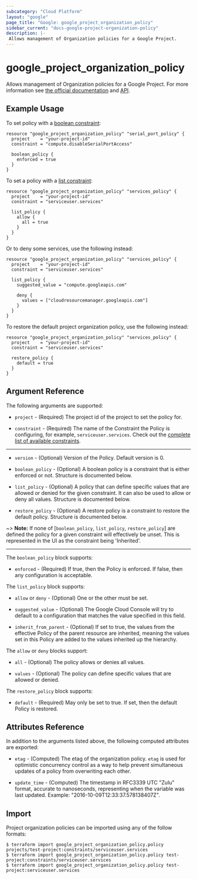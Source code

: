 ```yaml
---
subcategory: "Cloud Platform"
layout: "google"
page_title: "Google: google_project_organization_policy"
sidebar_current: "docs-google-project-organization-policy"
description: |-
 Allows management of Organization policies for a Google Project.
---
```


# google\_project\_organization\_policy

Allows management of Organization policies for a Google Project. For more information see
[the official
documentation](https://cloud.google.com/resource-manager/docs/organization-policy/overview) and
[API](https://cloud.google.com/resource-manager/reference/rest/v1/projects/setOrgPolicy).

## Example Usage

To set policy with a [boolean constraint](https://cloud.google.com/resource-manager/docs/organization-policy/quickstart-boolean-constraints):

```hcl
resource "google_project_organization_policy" "serial_port_policy" {
  project    = "your-project-id"
  constraint = "compute.disableSerialPortAccess"

  boolean_policy {
    enforced = true
  }
}
```


To set a policy with a [list constraint](https://cloud.google.com/resource-manager/docs/organization-policy/quickstart-list-constraints):

```hcl
resource "google_project_organization_policy" "services_policy" {
  project    = "your-project-id"
  constraint = "serviceuser.services"

  list_policy {
    allow {
      all = true
    }
  }
}
```


Or to deny some services, use the following instead:

```hcl
resource "google_project_organization_policy" "services_policy" {
  project    = "your-project-id"
  constraint = "serviceuser.services"

  list_policy {
    suggested_value = "compute.googleapis.com"

    deny {
      values = ["cloudresourcemanager.googleapis.com"]
    }
  }
}
```

To restore the default project organization policy, use the following instead:

```hcl
resource "google_project_organization_policy" "services_policy" {
  project    = "your-project-id"
  constraint = "serviceuser.services"

  restore_policy {
    default = true
  }
}
```

## Argument Reference

The following arguments are supported:

* `project` - (Required) The project id of the project to set the policy for.

* `constraint` - (Required) The name of the Constraint the Policy is configuring, for example, `serviceuser.services`. Check out the [complete list of available constraints](https://cloud.google.com/resource-manager/docs/organization-policy/understanding-constraints#available_constraints).

- - -

* `version` - (Optional) Version of the Policy. Default version is 0.

* `boolean_policy` - (Optional) A boolean policy is a constraint that is either enforced or not. Structure is documented below.

* `list_policy` - (Optional) A policy that can define specific values that are allowed or denied for the given constraint. It can also be used to allow or deny all values. Structure is documented below.

* `restore_policy` - (Optional) A restore policy is a constraint to restore the default policy. Structure is documented below.

~> **Note:** If none of [`boolean_policy`, `list_policy`, `restore_policy`] are defined the policy for a given constraint will
effectively be unset. This is represented in the UI as the constraint being 'Inherited'.

- - -

The `boolean_policy` block supports:

* `enforced` - (Required) If true, then the Policy is enforced. If false, then any configuration is acceptable.

The `list_policy` block supports:

* `allow` or `deny` - (Optional) One or the other must be set.

* `suggested_value` - (Optional) The Google Cloud Console will try to default to a configuration that matches the value specified in this field.

* `inherit_from_parent` - (Optional) If set to true, the values from the effective Policy of the parent resource
are inherited, meaning the values set in this Policy are added to the values inherited up the hierarchy.

The `allow` or `deny` blocks support:

* `all` - (Optional) The policy allows or denies all values.

* `values` - (Optional) The policy can define specific values that are allowed or denied.

The `restore_policy` block supports:

* `default` - (Required) May only be set to true. If set, then the default Policy is restored.

## Attributes Reference

In addition to the arguments listed above, the following computed attributes are
exported:

* `etag` - (Computed) The etag of the organization policy. `etag` is used for optimistic concurrency control as a way to help prevent simultaneous updates of a policy from overwriting each other.

* `update_time` - (Computed) The timestamp in RFC3339 UTC "Zulu" format, accurate to nanoseconds, representing when the variable was last updated. Example: "2016-10-09T12:33:37.578138407Z".

## Import

Project organization policies can be imported using any of the follow formats:

```
$ terraform import google_project_organization_policy.policy projects/test-project:constraints/serviceuser.services
$ terraform import google_project_organization_policy.policy test-project:constraints/serviceuser.services
$ terraform import google_project_organization_policy.policy test-project:serviceuser.services
```
